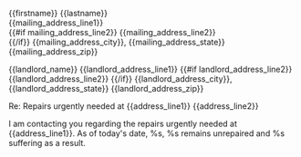 {{firstname}} {{lastname}}  
{{mailing_address_line1}}  
{{#if mailing_address_line2}}
{{mailing_address_line2}}  
{{/if}}
{{mailing_address_city}}, {{mailing_address_state}} {{mailing_address_zip}}



{{landlord_name}}
{{landlord_address_line1}}
{{#if landlord_address_line2}}
{{landlord_address_line2}}
{{/if}}
{{landlord_address_city}}, {{landlord_address_state}} {{landlord_address_zip}}

Re: Repairs urgently needed at {{address_line1}} {{address_line2}}

I am contacting you regarding the repairs urgently needed at {{address_line1}}. As of today's date, %s, %s remains unrepaired and %s suffering as a result.
